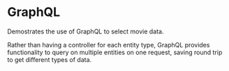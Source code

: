 # GraphQL
Demostrates the use of GraphQL to select movie data.

Rather than having a controller for each entity type, GraphQL provides functionality to query on multiple entities on one request, saving round trip to get different types of data.
